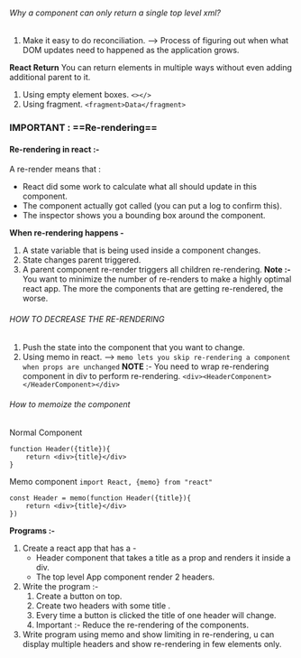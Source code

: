 ###### Why a component can only return a single top level xml?
1. Make it easy to do reconciliation. --> Process of figuring out when what DOM updates need to happened as the application grows.

**React Return**
You can return elements in multiple ways without even adding additional parent to it.
1. Using empty element boxes.  `<></>`
2. Using fragment. `<fragment>Data</fragment>`

### IMPORTANT : ==Re-rendering==
#### Re-rendering in react :-
A re-render means that :
- React did some work to calculate what all should update in this component.
- The component actually got called (you can put a log to confirm this).
- The inspector shows you a bounding box around the component.

**When re-rendering happens -**
1. A state variable that is being used inside a component changes.
2. State changes parent triggered.
3. A parent component re-render triggers all children re-rendering.
**Note :-** You want to minimize the number of re-renders to make a highly optimal react app.
The more the components that are getting re-rendered, the worse.

###### HOW TO DECREASE THE RE-RENDERING
1. Push the state into the component that you want to change.
2. Using memo in react. --> `memo lets you skip re-rendering a component when props are unchanged` 
**NOTE** :- You need to wrap re-rendering component in div to perform re-rendering.
`<div><HeaderComponent></HeaderComponent></div>`

###### How to memoize the component

Normal Component

	function Header({title}){
		return <div>{title}</div>
	}

Memo component
	`import React, {memo} from "react"`

	const Header = memo(function Header({title}){
		return <div>{title}</div>
	})



**Programs :-**
1. Create a react app that has a -
   - Header component that takes a title as a prop and renders it inside a div.
   - The top level App component render 2 headers.
2. Write the program :-
   1. Create a button on top.
   2. Create two headers with some title .
   3. Every time a button is clicked the title of one header will change.
   4. Important :- Reduce the re-rendering of the components.
3. Write program using memo and show limiting in re-rendering, u can display multiple headers and show re-rendering in few elements only.
	
   

